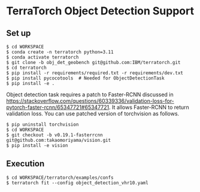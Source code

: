 # TerraTorch Object Detection Support

## Set up

```
$ cd WORKSPACE
$ conda create -n terratorch python=3.11
$ conda activate terratorch
$ git clone -b obj_det_geobench git@github.com:IBM/terratorch.git
$ cd terratorch
$ pip install -r requirements/required.txt -r requirements/dev.txt
$ pip install pycocotools  # Needed for ObjectDetectionTask
$ pip install -e .
```

Object detection task requires a patch to Faster-RCNN discussed in https://stackoverflow.com/questions/60339336/validation-loss-for-pytorch-faster-rcnn/65347721#65347721.
It allows Faster-RCNN to return validation loss.
You can use patched version of torchvision as follows.
```
$ pip uninstall torchvision
$ cd WORKSPACE
$ git checkout -b v0.19.1-fasterrcnn git@github.com:takaomoriyama/vision.git
$ pip install -e vision
```

## Execution
```
$ cd WORKSPACE/terratorch/examples/confs
$ terratorch fit --config object_detection_vhr10.yaml
```
